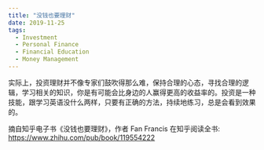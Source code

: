 ```yaml
---
title: "没钱也要理财"
date: 2019-11-25
tags:
  - Investment
  - Personal Finance
  - Financial Education
  - Money Management
---
```


实际上，投资理财并不像专家们鼓吹得那么难，保持合理的心态，寻找合理的逻辑，学习相关的知识，你是有可能会比身边的人赢得更高的收益率的。投资是一种技能，跟学习英语没什么两样，只要有正确的方法，持续地练习，总是会看到效果的。

摘自知乎电子书《没钱也要理财》，作者 Fan Francis
在知乎阅读全书: https://www.zhihu.com/pub/book/119554222
